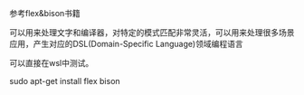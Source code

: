 参考flex&bison书籍

可以用来处理文字和编译器，对特定的模式匹配非常灵活，可以用来处理很多场景应用，产生对应的DSL(Domain-Specific Language)领域编程语言

可以直接在wsl中测试。

sudo apt-get install flex bison
